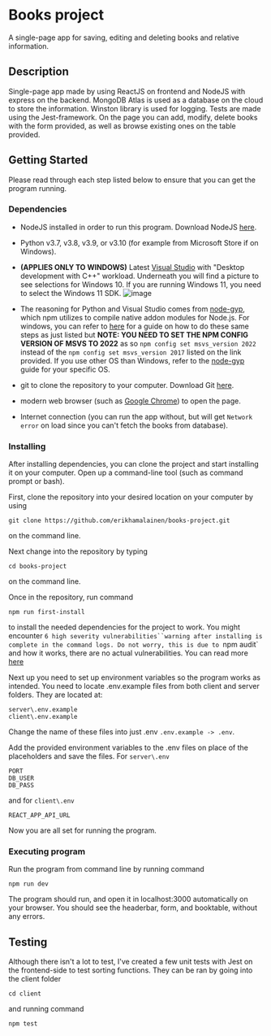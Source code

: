 # Books project

A single-page app for saving, editing and deleting books and relative information.

## Description

Single-page app made by using ReactJS on frontend and NodeJS with express on the backend. MongoDB Atlas is used as a database on the cloud to store the information. Winston library is used for logging. Tests are made using the Jest-framework. On the page you can add, modify, delete books with the form provided, as well as browse existing ones on the table provided.

## Getting Started

Please read through each step listed below to ensure that you can get the program running.

### Dependencies

* NodeJS installed in order to run this program. Download NodeJS [here](https://nodejs.org/en/).

* Python v3.7, v3.8, v3.9, or v3.10 (for example from Microsoft Store if on Windows). 

* **(APPLIES ONLY TO WINDOWS)** Latest [Visual Studio](https://visualstudio.microsoft.com/thank-you-downloading-visual-studio/?sku=BuildTools) with "Desktop development with C++" workload. Underneath you will find a picture to see selections for Windows 10. If you are running Windows 11, you need to select the Windows 11 SDK.  ![image](https://user-images.githubusercontent.com/50096393/211222302-a66f3433-850e-4b8b-96ef-7f50d5e05e70.png)

* The reasoning for Python and Visual Studio comes from [node-gyp](https://github.com/nodejs/node-gyp), which npm utilizes to compile native addon modules for Node.js. For windows, you can refer to [here](https://github.com/nodejs/node-gyp#on-windows) for a guide on how to do these same steps as just listed but **NOTE: YOU NEED TO SET THE NPM CONFIG VERSION OF MSVS TO 2022** as so `npm config set msvs_version 2022` instead of the `npm config set msvs_version 2017` listed on the link provided. If you use other OS than Windows, refer to the [node-gyp](https://github.com/nodejs/node-gyp) guide for your specific OS.


* git to clone the repository to your computer. Download Git [here](https://git-scm.com/).

* modern web browser (such as [Google Chrome](https://www.google.com/intl/fi_fi/chrome/)) to open the page. 

* Internet connection (you can run the app without, but will get `Network error` on load since you can't fetch the books from database).

### Installing
After installing dependencies, you can clone the project and start installing it on your computer. Open up a command-line tool (such as command prompt or bash).

First, clone the repository into your desired location on your computer by using 
```
git clone https://github.com/erikhamalainen/books-project.git
```
on the command line.

Next change into the repository by typing
```
cd books-project
```
on the command line.

Once in the repository, run command
```
npm run first-install
```
to install the needed dependencies for the project to work.
You might encounter `6 high severity vulnerabilities``warning after installing is complete in the command logs. Do not worry, this is due to `npm audit` and how it works, there are no actual vulnerabilities. You can read more [here](https://overreacted.io/npm-audit-broken-by-design/)

Next up you need to set up environment variables so the program works as intended. You need to locate .env.example files from both client and server folders. They are located at:
```
server\.env.example
client\.env.example
```
Change the name of these files into just .env `.env.example -> .env`. 

Add the provided environment variables to the .env files on place of the placeholders and save the files.
For `server\.env`
```
PORT
DB_USER
DB_PASS
```

and for `client\.env`
```
REACT_APP_API_URL
```

Now you are all set for running the program.


### Executing program

Run the program from command line by running command
```
npm run dev
```

The program should run, and open it in localhost:3000 automatically on your browser. You should see the headerbar, form, and booktable, without any errors.

## Testing

Although there isn't a lot to test, I've created a few unit tests with Jest on the frontend-side to test sorting functions. They can be ran by going into the client folder
```
cd client
```

and running command

```
npm test
```
